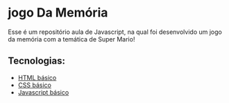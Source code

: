 # jogo Da Memória

Esse é um repositório aula de Javascript, na qual foi desenvolvido um jogo da memória com a temática de Super Mario! 
## Tecnologias:

* [HTML básico](https://www.w3schools.com/html/)
* [CSS básico](https://developer.mozilla.org/pt-BR/docs/Web/CSS)
* [Javascript básico](https://developer.mozilla.org/pt-BR/docs/Web/JavaScript)
